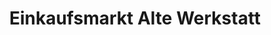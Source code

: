 ---
title: "Einkaufsmarkt Alte Werkstatt"
url: /sassnitz/einkaufsmarkt-alte-werkstatt/
shop: Supermarkt
---